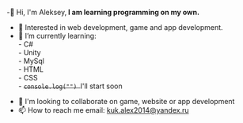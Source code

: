 -👋 Hi, I'm Aleksey,<b> I am learning programming on my own.</b>
- 👀 Interested in web development, game and app development.
- 🌱 I’m currently learning:
        <br> - C#
        <br> - Unity
        <br> - MySql
        <br> - HTML
        <br>- CSS
         <br>-
         <strike>```console.log("") ```</strike>I'll start soon</p>
- 💞️ I'm looking to collaborate on game, website or app development
- 📫 How to reach me email: kuk.alex2014@yandex.ru 

<!---
AlekseyKuk/AlekseyKuk is a ✨ special ✨ repository because its `README.md` (this file) appears on your GitHub profile.
You can click the Preview link to take a look at your changes.
--->
